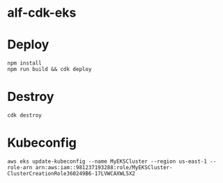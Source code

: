 # alf-cdk-eks

# Deploy
```
npm install
npm run build && cdk deploy
```

# Destroy
```
cdk destroy
```

# Kubeconfig
```
aws eks update-kubeconfig --name MyEKSCluster --region us-east-1 --role-arn arn:aws:iam::981237193288:role/MyEKSCluster-ClusterCreationRole360249B6-17LVWCAXWL5X2
```